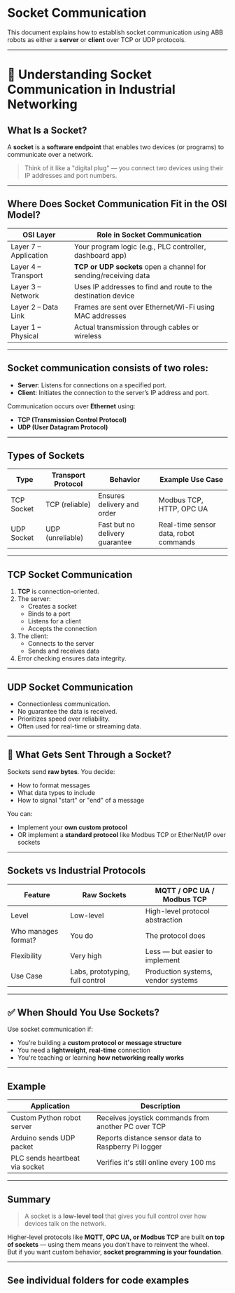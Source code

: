 
# Socket Communication

This document explains how to establish socket communication using ABB robots as either a **server** or **client** over TCP or UDP protocols.

---

# 🔌 Understanding Socket Communication in Industrial Networking

## What Is a Socket?

A **socket** is a **software endpoint** that enables two devices (or programs) to communicate over a network.

> Think of it like a "digital plug" — you connect two devices using their IP addresses and port numbers.

---

## Where Does Socket Communication Fit in the OSI Model?

| OSI Layer | Role in Socket Communication |
|-----------|-------------------------------|
| Layer 7 – Application | Your program logic (e.g., PLC controller, dashboard app) |
| Layer 4 – Transport   | **TCP or UDP sockets** open a channel for sending/receiving data |
| Layer 3 – Network     | Uses IP addresses to find and route to the destination device |
| Layer 2 – Data Link   | Frames are sent over Ethernet/Wi-Fi using MAC addresses |
| Layer 1 – Physical    | Actual transmission through cables or wireless |

---

## Socket communication consists of two roles:

- **Server**: Listens for connections on a specified port.
- **Client**: Initiates the connection to the server’s IP address and port.

Communication occurs over **Ethernet** using:
- **TCP (Transmission Control Protocol)**
- **UDP (User Datagram Protocol)**

---

## Types of Sockets

| Type       | Transport Protocol | Behavior                        | Example Use Case                       |
|------------|---------------------|----------------------------------|----------------------------------------|
| TCP Socket | TCP (reliable)      | Ensures delivery and order       | Modbus TCP, HTTP, OPC UA               |
| UDP Socket | UDP (unreliable)    | Fast but no delivery guarantee   | Real-time sensor data, robot commands  |

---

## TCP Socket Communication

1. **TCP** is connection-oriented.
2. The server:
   - Creates a socket
   - Binds to a port
   - Listens for a client
   - Accepts the connection
3. The client:
   - Connects to the server
   - Sends and receives data
4. Error checking ensures data integrity.

---

## UDP Socket Communication

- Connectionless communication.
- No guarantee the data is received.
- Prioritizes speed over reliability.
- Often used for real-time or streaming data.

---
## 💬 What Gets Sent Through a Socket?

Sockets send **raw bytes**. You decide:
- How to format messages
- What data types to include
- How to signal "start" or "end" of a message

You can:
- Implement your **own custom protocol**
- OR implement a **standard protocol** like Modbus TCP or EtherNet/IP over sockets

---

## Sockets vs Industrial Protocols

| Feature            | Raw Sockets                     | MQTT / OPC UA / Modbus TCP         |
|--------------------|----------------------------------|-------------------------------------|
| Level              | Low-level                        | High-level protocol abstraction     |
| Who manages format?| You do                           | The protocol does                   |
| Flexibility        | Very high                        | Less — but easier to implement      |
| Use Case           | Labs, prototyping, full control  | Production systems, vendor systems  |

---

## ✅ When Should You Use Sockets?

Use socket communication if:
- You’re building a **custom protocol or message structure**
- You need a **lightweight**, **real-time** connection
- You're teaching or learning **how networking really works**

---

## Example

| Application | Description                           |
|-------------|---------------------------------------|
| Custom Python robot server | Receives joystick commands from another PC over TCP |
| Arduino sends UDP packet  | Reports distance sensor data to Raspberry Pi logger |
| PLC sends heartbeat via socket | Verifies it's still online every 100 ms |

---

## Summary

> A socket is a **low-level tool** that gives you full control over how devices talk on the network.

Higher-level protocols like **MQTT, OPC UA, or Modbus TCP** are built **on top of sockets** — using them means you don’t have to reinvent the wheel.  
But if you want custom behavior, **socket programming is your foundation**.

---

## See individual folders for code examples